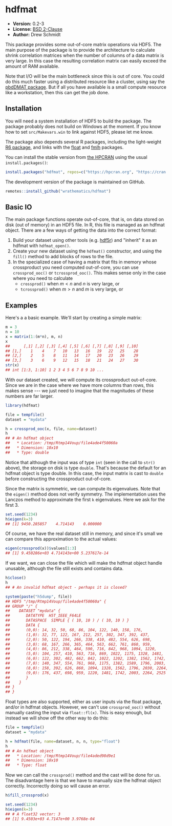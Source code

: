 # hdfmat

* **Version:** 0.2-3
* **License:** [BSD 2-Clause](https://opensource.org/licenses/BSD-2-Clause)
* **Author:** Drew Schmidt


This package provides some out-of-core matrix operations via HDF5. The main purpose of the package is to provide the architecture to calculate shrink correlation matrices when the number of columns of a data matrix is very large. In this case the resulting correlation matrix can easily exceed the amount of RAM available.

Note that I/O will be the main bottleneck since this is out of core. You could do this much faster using a distributed resource like a cluster, using say the [pbdDMAT package](https://github.com/RBigData/pbdDMAT). But if all you have available is a small compute resource like a workstation, then this can get the job done.



## Installation

You will need a system installation of HDF5 to build the package. The package probably does not build on Windows at the moment. If you know how to set `src/Makevars.win` to link against HDF5, please let me know.

The package also depends several R packages, including the light-weight [R6 package](https://cran.r-project.org/package=R6), and links with the [float](https://cran.r-project.org/package=float) and [fmlh](https://hpcran.org/packages/fmlh/index.html) packages.

You can install the stable version from [the HPCRAN](https://hpcran.org) using the usual `install.packages()`:

```r
install.packages("hdfmat", repos=c("https://hpcran.org", "https://cran.rstudio.com"))
```

The development version of the package is maintained on GitHub.

```r
remotes::install_github("wrathematics/hdfmat")
```



## Basic IO

The main package functions operate out-of-core, that is, on data stored on disk (out of memory) in an HDF5 file. In R, this file is managed as an hdfmat object. There are a few ways of getting the data into the correct format:

1. Build your dataset using other tools (e.g. [hdf5r](https://cran.r-project.org/package=hdf5r)) and "inherit" it as an hdfmat with `hdfmat_open()`.
2. Create your new dataset using the `hdfmat()` constructor, and using the `fill()` method to add blocks of rows to the file.
3. In the specialized case of having a matrix that fits in memory whose crossproduct you need computed out-of-core, you can use `crossprod_ooc()` or `tcrossprod_ooc()`. This makes sense only in the case where you need to calculate
    * `crossprod()` when $m < n$ and $n$ is very large, or
    * `tcrossprod()` when $m > n$ and $m$ is very large, or



## Examples

Here's a a basic example. We'll start by creating a simple matrix:

```r
m = 3
n = 10
x = matrix(1:(m*n), m, n)
x
##      [,1] [,2] [,3] [,4] [,5] [,6] [,7] [,8] [,9] [,10]
## [1,]    1    4    7   10   13   16   19   22   25    28
## [2,]    2    5    8   11   14   17   20   23   26    29
## [3,]    3    6    9   12   15   18   21   24   27    30
str(x)
## int [1:3, 1:10] 1 2 3 4 5 6 7 8 9 10 ...
```

With our dataset created, we will compute its crossproduct out-of-core. Since we are in the case where we have more columns than rows, this makes sense --- we just need to imagine that the magnitudes of these numbers are far larger.

```r
library(hdfmat)

file = tempfile()
dataset = "mydata"

h = crossprod_ooc(x, file, name=dataset)
h
## # An hdfmat object
##   * Location: /tmp/Rtmp14Voup/file4ade4f50060a
##   * Dimension: 10x10
##   * Type: double
```

Notice that although the input was of type `int` (seen in the call to `str()` above), the storage on disk is type `double`. That's because the default for an hdfmat object is type double. In this case, the input matrix is cast to `double` before constructing the crossproduct out-of-core.

Since the matrix is symmetric, we can compute its eigenvalues. Note that the `eigen()` method does not verify symmetry. The implementation uses the Lanczos method to approximate the first `k` eigenvalues. Here we ask for the first 3.

```r
set.seed(1234)
h$eigen(k=3)
## [1] 9450.285857    4.714143    0.000000
```

Of course, we have the real dataset still in memory, and since it's small we can compare this approximation to the actual values:

```r
eigen(crossprod(x))$values[1:3]
## [1] 9.450286e+03 4.714143e+00 5.237617e-14
```

If we want, we can close the file which will make the hdfmat object handle unusable, although the file still exists and contains data.

```r
h$close()
h
## # An invalid hdfmat object - perhaps it is closed?

system(paste("h5dump", file))
## HDF5 "/tmp/Rtmp14Voup/file4ade4f50060a" {
## GROUP "/" {
##    DATASET "mydata" {
##       DATATYPE  H5T_IEEE_F64LE
##       DATASPACE  SIMPLE { ( 10, 10 ) / ( 10, 10 ) }
##       DATA {
##       (0,0): 14, 32, 50, 68, 86, 104, 122, 140, 158, 176,
##       (1,0): 32, 77, 122, 167, 212, 257, 302, 347, 392, 437,
##       (2,0): 50, 122, 194, 266, 338, 410, 482, 554, 626, 698,
##       (3,0): 68, 167, 266, 365, 464, 563, 662, 761, 860, 959,
##       (4,0): 86, 212, 338, 464, 590, 716, 842, 968, 1094, 1220,
##       (5,0): 104, 257, 410, 563, 716, 869, 1022, 1175, 1328, 1481,
##       (6,0): 122, 302, 482, 662, 842, 1022, 1202, 1382, 1562, 1742,
##       (7,0): 140, 347, 554, 761, 968, 1175, 1382, 1589, 1796, 2003,
##       (8,0): 158, 392, 626, 860, 1094, 1328, 1562, 1796, 2030, 2264,
##       (9,0): 176, 437, 698, 959, 1220, 1481, 1742, 2003, 2264, 2525
##       }
##    }
## }
## }
```

Float types are also supported, either as user inputs via the float package, and/or in hdfmat objects. However, we can't use `crossprod_ooc()` without manually casting the input via `float::fl(x)`. This is easy enough, but instead we will show off the other way to do this:

```r
file = tempfile()
dataset = "mydata"

h = hdfmat(file, name=dataset, n, n, type="float")
h
## # An hdfmat object
##   * Location: /tmp/Rtmp14Voup/file4aded98d9e1
##   * Dimension: 10x10
##   * Type: float
```

Now we can call the `crossprod()` method and the cast will be done for us. The disadvantage here is that we have to manually size the hdfmat object correctly. Incorrectly doing so will cause an error.

```r
h$fill_crossprod(x)

set.seed(1234)
h$eigen(k=3)
## # A float32 vector: 3
## [1] 9.4503e+03 4.7147e+00 3.9768e-04
```
